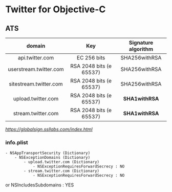 # Twitter for Objective-C

## ATS

|domain|Key|Signature algorithm|
|:---:|:---:|:---:|
|api.twitter.com|EC 256 bits|SHA256withRSA|
|userstream.twitter.com|RSA 2048 bits (e 65537)|SHA256withRSA|
|sitestream.twitter.com|RSA 2048 bits (e 65537)|SHA256withRSA|
|upload.twitter.com|RSA 2048 bits (e 65537)|**SHA1withRSA**|
|stream.twitter.com|RSA 2048 bits (e 65537)|**SHA1withRSA**|
*https://globalsign.ssllabs.com/index.html*

### info.plist
```
- NSAppTransportSecurity (Dictionary)
	- NSExceptionDomains (Dictionary)
		- upload.twitter.com (Dictionary)
			- NSExceptionRequiresForwardSecrecy : NO
		- stream.twitter.com (Dictionary)
			- NSExceptionRequiresForwardSecrecy : NO
```
or NSIncludesSubdomains : YES
